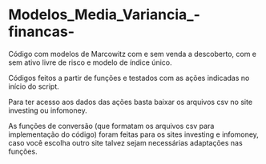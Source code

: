 # Modelos_Media_Variancia_-financas-
Código com modelos de Marcowitz com e sem venda a descoberto, com e sem ativo livre de risco e modelo de índice único.

Códigos feitos a partir de funções e testados com as ações indicadas no início do script.

Para ter acesso aos dados das ações basta baixar os arquivos csv no site investing ou infomoney. 

As funções de conversão (que formatam os arquivos csv para implementação do código) foram feitas para os sites investing e infomoney, caso você escolha outro site talvez sejam necessárias adaptações nas funções. 
